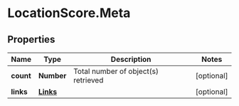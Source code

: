 # LocationScore.Meta

## Properties

Name | Type | Description | Notes
------------ | ------------- | ------------- | -------------
**count** | **Number** | Total number of object(s) retrieved | [optional] 
**links** | [**Links**](Links.md) |  | [optional] 


